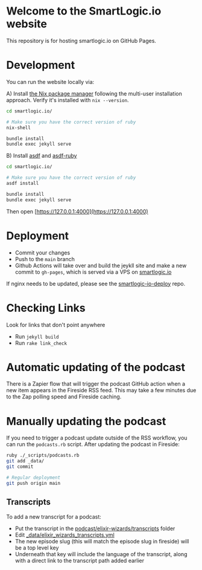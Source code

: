 # Welcome to the SmartLogic.io website

This repository is for hosting smartlogic.io on GitHub Pages.

# Development

You can run the website locally via:

A) Install [the Nix package manager](https://nixos.org/download.html#nix-install-macos) following the multi-user installation approach. Verify it's installed with `nix --version`.

 ```bash
 cd smartlogic.io/

 # Make sure you have the correct version of ruby
 nix-shell

 bundle install
 bundle exec jekyll serve
 ```

B) Install [asdf](https://asdf-vm.com/#/core-manage-asdf) and [asdf-ruby](https://github.com/asdf-vm/asdf-ruby)

 ```bash
 cd smartlogic.io/

 # Make sure you have the correct version of ruby
 asdf install

 bundle install
 bundle exec jekyll serve
 ```

Then open [https://127.0.0.1:4000](https://127.0.0.1:4000)

# Deployment

- Commit your changes
- Push to the `main` branch
- Github Actions will take over and build the jeykll site and make a new commit to `gh-pages`, which is served via a VPS on [smartlogic.io](http://smartlogic.io)

If nginx needs to be updated, please see the [smartlogic-io-deploy](https://github.com/smartlogic/smartlogic-io-deploy) repo.

# Checking Links

Look for links that don't point anywhere

- Run `jekyll build`
- Run `rake link_check`

# Automatic updating of the podcast

There is a Zapier flow that will trigger the podcast GitHub action when a new item appears in the Fireside RSS feed. This may take a few minutes due to the Zap polling speed and Fireside caching.

# Manually updating the podcast

If you need to trigger a podcast update outside of the RSS workflow, you can run the `podcasts.rb` script. After updating the podcast in Fireside:

```bash
ruby ./_scripts/podcasts.rb
git add _data/
git commit

# Regular deployment
git push origin main
```

## Transcripts

To add a new transcript for a podcast:

- Put the transcript in the [podcast/elixir-wizards/transcripts](https://github.com/smartlogic/smartlogic.io/tree/main/podcast/elixir-wizards/transcripts) folder
- Edit [_data/elixir_wizards_transcripts.yml](https://github.com/smartlogic/smartlogic.io/blob/main/_data/elixir_wizards_transcripts.yml)
- The new episode slug (this will match the episode slug in fireside) will be a top level key
- Underneath that key will include the language of the transcript, along with a direct link to the transcript path added earlier
